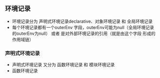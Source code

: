 ## 环境记录
+ 环境记录分为 声明式环境记录declarative、对象环境记录 和 全局环境记录
+ 每个环境记录都有一个outerEnv 字段，outerEnv可能为null（全局环境记录的outerEnv为null） 或者 是对外部环境记录的引用（就是由这个字段 形成的作用域链）
### 声明式环境记录
+ 声明式环境记录 又分为 函数环境记录 和 模块环境记录
+ 函数环境记录